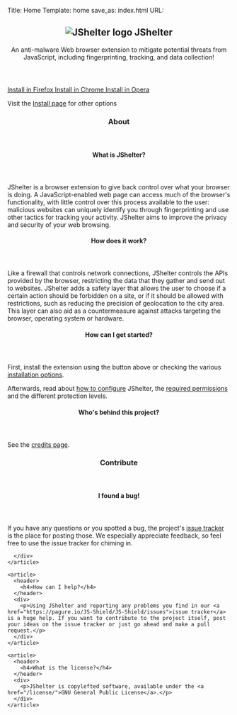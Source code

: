 Title: Home
Template: home
save_as: index.html
URL:

<section class="hero block has-text-centered">
    <header>
      <h2 class="logo">
        <img src="/theme/images/jshelter-hero.svg" alt="JShelter logo">
        <span>JShelter</span>
      </h2>
      <p>An anti-malware Web browser extension to mitigate potential
  threats from JavaScript, including fingerprinting, tracking, and data
  collection!</p>
    </header>
    <div>
      <p class="download-buttons">
        <a id="download-firefox" class="button is-medium" href="https://addons.mozilla.org/en-US/firefox/addon/javascript-restrictor/">
          <i class="fa fa-firefox" aria-hidden="true"></i> Install in Firefox
        </a>
        <a id="download-chrome" class="button is-medium" href="https://chrome.google.com/webstore/detail/javascript-restrictor/ammoloihpcbognfddfjcljgembpibcmb">
          <i class="fa fa-chrome" aria-hidden="true"></i> Install in Chrome
        </a>
        <a id="download-opera" class="button is-medium" href="https://addons.opera.com/en/extensions/details/javascript-restrictor/">
          <i class="fa fa-opera" aria-hidden="true"></i> Install in Opera
        </a>
      </p>
      <p class="small">Visit the <a href="/install">Install page</a> for other options</p
    </div>
</section><!-- /.hero -->


<section id="about" class="block">
  <header class="has-text-centered">
    <h3>About</h3>
  </header>
  <div class="grid">
    <article>
      <header>
        <h4>What is JShelter?</h4>
      </header>
      <div>
        <p>JShelter is a browser extension to give back control over what your
        browser is doing. A JavaScript-enabled web page can access much of the
        browser's functionality, with little control over this process available
        to the user: malicious websites can uniquely identify you through
        fingerprinting and use other tactics for tracking your activity.
        JShelter aims to improve the privacy and security of your web
        browsing.</p>
      </div>
    </article>
    <article>
      <header>
        <h4>How does it work?</h4>
      </header>
      <div>
        <p>Like a firewall that controls network connections, JShelter controls
        the APIs provided by the browser, restricting the data that they gather
        and send out to websites. JShelter adds a safety layer that allows the
        user to choose if a certain action should be forbidden on a site, or if
        it should be allowed with restrictions, such as reducing the precision
        of geolocation to the city area. This layer can also aid as a
        countermeasure against attacks targeting the browser, operating system
        or hardware.</p>
      </div>
    </article>
    <article>
      <header>
        <h4>How can I get started?</h4>
      </header>
      <div>
        <p>First, install the extension using the button above or checking the various <a href="/install/">installation options</a>.</p>
        <p>Afterwards, read about <a href="/configure/">how to configure</a> JShelter, the <a href="/permissions/">required permissions</a> and the different protection levels.</p>
      </div>
    </article>
    <article>
      <header>
        <h4>Who's behind this project?</h4>
      </header>
      <div>
        <p>See the <a href="/credits/">credits page</a>.</p>
      </div>
    </article>
  </div>
</section>

<section id="contribute" class="block">
  <header class="has-text-centered">
    <h3>Contribute</h3>
  </header>
  <div class="grid">
    <article>
      <header>
        <h4>I found a bug!</h4>
      </header>
      <div>
        <p>If you have any questions or you spotted a bug, the project's <a href="https://pagure.io/JS-Shield/JS-Shield/issues">issue tracker</a> is the place for posting those. We especially appreciate feedback, so feel free to use the issue tracker for chiming in.</p>

      </div>
    </article>

    <article>
      <header>
        <h4>How can I help?</h4>
      </header>
      <div>
        <p>Using JShelter and reporting any problems you find in our <a href="https://pagure.io/JS-Shield/JS-Shield/issues">issue tracker</a> is a huge help. If you want to contribute to the project itself, post your ideas on the issue tracker or just go ahead and make a pull request.</p>
      </div>
    </article>

    <article>
      <header>
        <h4>What is the license?</h4>
      </header>
      <div>
        <p>JShelter is copylefted software, available under the <a href="/license/">GNU General Public License</a>.</p>
      </div>
    </article>
  </div>
</section>
